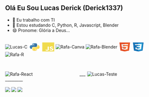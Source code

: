 ## Olá Eu Sou Lucas Derick (Derick1337)
- 🔭 Eu trabalho com TI
- 🌱 Estou estudando C, Python, R, Javascript, Blender
- 😄 Pronome: Glória a Deus...
<div style="display: inline_block"><br>
  <img align="center" alt="Lucas-C" height="30" width="40" src="https://cdn.jsdelivr.net/gh/devicons/devicon@latest/icons/c/c-original.svg">
  <img align="center" alt="Rafa-Python" height="30" width="40" src="https://raw.githubusercontent.com/devicons/devicon/master/icons/python/python-original.svg">
  <img align="center" alt="Rafa-Js" height="30" width="40" src="https://raw.githubusercontent.com/devicons/devicon/master/icons/javascript/javascript-plain.svg">
  <img align="center" alt="Rafa-Canva" height="30" width="40" src="https://cdn.jsdelivr.net/gh/devicons/devicon@latest/icons/canva/canva-original.svg">
  <img align="center" alt="Rafa-Blender" height="30" width="40" src="https://cdn.jsdelivr.net/gh/devicons/devicon@latest/icons/blender/blender-original.svg">
  <img align="center" alt="Rafa-HTML" height="30" width="40" src="https://raw.githubusercontent.com/devicons/devicon/master/icons/html5/html5-original.svg">
  <img align="center" alt="Rafa-CSS" height="30" width="40" src="https://raw.githubusercontent.com/devicons/devicon/master/icons/css3/css3-original.svg">
  <img align="center" alt="Rafa-R" height="30" width="40" src="https://cdn.jsdelivr.net/gh/devicons/devicon@latest/icons/rstudio/rstudio-original.svg">
</div>
  
  ##
 
<div style="display: inline_block"><br>
    <img align="left" alt="Rafa-React" width="48%" src="https://github-readme-stats.vercel.app/api?username=Derick1337&show_icons=true&theme=transparent&hide_rank=true">
    <img align=right alt="Lucas-Teste" width="47%" src="https://github-readme-stats.vercel.app/api/top-langs/?username=Derick1337&layout=donut&theme=transparent">
</div>
____________

<div style="display: inline_block"><br>
  <a href="https://www.instagram.com/derick_1337" target="_blank"><img src="https://img.shields.io/badge/-Instagram-%23E4405F?style=for-the-badge&logo=instagram&logoColor=white" target="_blank"></a>
  <a href = "mailto:lucaspereiraderick@gmail.com"><img src="https://img.shields.io/badge/-Gmail-%23333?style=for-the-badge&logo=gmail&logoColor=white" target="_blank"></a>
  <a href="https://www.linkedin.com/in/lucas-derick-silva-pereira-507861276/" target="_blank"><img src="https://img.shields.io/badge/-LinkedIn-%230077B5?style=for-the-badge&logo=linkedin&logoColor=white" target="_blank"></a> 
  
</div>
